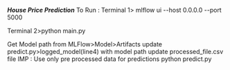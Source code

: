 ***House Price Prediction***
To Run :
Terminal 1> mlflow ui --host 0.0.0.0 --port 5000 

Terminal 2>python main.py

Get Model path from MLFlow>Model>Artifacts
update  predict.py>logged_model(line4) with model path
update processed_file.csv file
IMP : Use only pre processed data for predictions
python predict.py 

